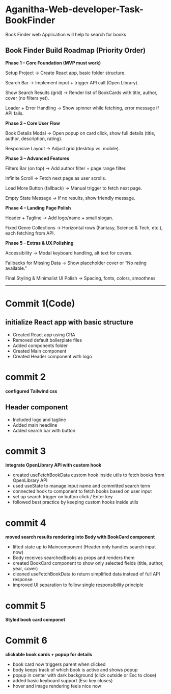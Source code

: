 # Aganitha-Web-developer-Task-BookFinder
Book Finder web Application will help to search for books 

## Book Finder Build Roadmap (Priority Order)

**Phase 1 – Core Foundation (MVP must work)**

 Setup Project → Create React app, basic folder structure.

 Search Bar → Implement input + trigger API call (Open Library).

 Show Search Results (grid) → Render list of BookCards with title, author, cover (no filters yet).

 Loader + Error Handling → Show spinner while fetching, error message if API fails.

**Phase 2 – Core User Flow**

 Book Details Modal → Open popup on card click, show full details (title, author, description, rating).

 Responsive Layout → Adjust grid (desktop vs. mobile).

**Phase 3 – Advanced Features**

 Filters Bar (on top) → Add author filter + page range filter.

 Infinite Scroll → Fetch next page as user scrolls.

 Load More Button (fallback) → Manual trigger to fetch next page.

 Empty State Message → If no results, show friendly message.

**Phase 4 – Landing Page Polish**

 Header + Tagline → Add logo/name + small slogan.

 Fixed Genre Collections → Horizontal rows (Fantasy, Science & Tech, etc.), each fetching from API.

**Phase 5 – Extras & UX Polishing**

 Accessibility → Modal keyboard handling, alt text for covers.

 Fallbacks for Missing Data → Show placeholder cover or “No rating available.”

 Final Styling & Minimalist UI Polish → Spacing, fonts, colors, smoothnes

-------------------------------------------------------------------------------

# Commit 1(Code)
## initialize React app with basic structure

- Created React app using CRA
- Removed default boilerplate files
- Added components folder
- Created Main component
- Created Header component with logo

# commit 2
**configured Tailwind css**
## Header component
- Included logo and tagline
- Added main headline
- Added search bar with button

# commit 3
**integrate OpenLibrary API with custom hook**
- created useFetchBookData custom hook inside utils to fetch books from OpenLibrary API
- used useState to manage input name and committed search term
- connected hook to component to fetch books based on user input
- set up search trigger on button click / Enter key
- followed best practice by keeping custom hooks inside utils

# commit 4
**moved search results rendering into Body with BookCard component**

- lifted state up to Maincomponent (Header only handles search input now)
- Body receives searchedBooks as props and renders them
- created BookCard component to show only selected fields (title, author, year, cover)
- cleaned useFetchBookData to return simplified data instead of full API response
- improved UI separation to follow single responsibility principle

# commit 5
**Styled book card componet**

# Commit 6
**clickable book cards + popup for details**

- book card now triggers parent when clicked
- body keeps track of which book is active and shows popup
- popup in center with dark background (click outside or Esc to close)
- added basic keyboard support (Esc key closes)
- hover and image rendering feels nice now